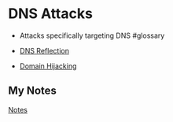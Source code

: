 # DNS Attacks
- Attacks specifically targeting DNS #glossary

- [DNS Reflection](dns-reflection.md)
- [Domain Hijacking](domain-hijacking.md)
## My Notes
[Notes](mynotes/dns-attacks-notes.md)
